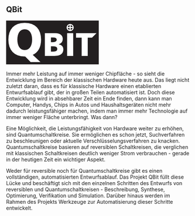 ## QBit

<p class="logo"><img src="assets/img/qbit.png" /></p>

Immer mehr Leistung auf immer weniger Chipfläche - so sieht die
Entwicklung im Bereich der klassischen Hardware heute aus. Das liegt
nicht zuletzt daran, dass es für klassische Hardware einen etablierten
Entwurfsablauf gibt, der in großen Teilen automatisiert ist. Doch diese
Entwicklung wird in absehbarer Zeit ein Ende finden, dann kann man
Computer, Handys, Chips in Autos und Haushaltsgeräten nicht mehr dadurch
leistungsfähiger machen, indem man immer mehr Technologie auf immer
weniger Fläche unterbringt. Was dann?

Eine Möglichkeit, die Leistungsfähigkeit von Hardware weiter zu erhöhen,
sind Quantumschaltkreise. Sie ermöglichen es schon jetzt, Suchverfahren
zu beschleunigen oder aktuelle Verschlüsselungsverfahren zu knacken.
Quantumschaltkreise basieren auf reversiblen Schaltkreisen, die
verglichen mit klassischen Schaltkreisen deutlich weniger Strom
verbrauchen - gerade in der heutigen Zeit ein wichtiger Aspekt.

Weder für reversible noch für Quantumschaltkreise gibt es einen
vollständigen, automatisierten Entwurfsablauf. Das Projekt QBit füllt
diese Lücke und beschäftigt sich mit den einzelnen Schritten des
Entwurfs von reversiblen und Quantumschaltkreisen - Beschreibung,
Synthese, Optimierung, Verifikation und Simulation. Darüber hinaus
werden im Rahmen des Projekts Werkzeuge zur Automatisierung dieser
Schritte entwickelt.

